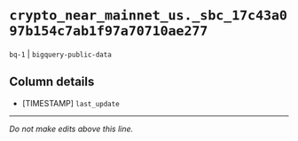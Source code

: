 # `crypto_near_mainnet_us._sbc_17c43a097b154c7ab1f97a70710ae277`
`bq-1` | `bigquery-public-data`

## Column details
* [TIMESTAMP] `last_update`

-------------------------------------------------------------------------------
*Do not make edits above this line.*
